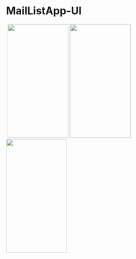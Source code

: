 # MailListApp-UI

<img src="https://tefumaru.com/wp-content/uploads/2020/12/57651a7491f38cd9e70db66b693e02b0-1280x720.png" data-lazy-type="image" data-lazy-src="https://tefumaru.com/wp-content/uploads/2020/12/57651a7491f38cd9e70db66b693e02b0-1280x720.png" class="lazy attachment-large_size size-large_size wp-post-image lazy-loaded" alt="" data-lazy-srcset="https://tefumaru.com/wp-content/uploads/2020/12/57651a7491f38cd9e70db66b693e02b0-1280x720.png 1280w, https://tefumaru.com/wp-content/uploads/2020/12/57651a7491f38cd9e70db66b693e02b0-320x180.png 320w, https://tefumaru.com/wp-content/uploads/2020/12/57651a7491f38cd9e70db66b693e02b0-640x360.png 640w" data-lazy-sizes="(max-width: 1280px) 100vw, 1280px" srcset="https://tefumaru.com/wp-content/uploads/2020/12/57651a7491f38cd9e70db66b693e02b0-1280x720.png 1280w, https://tefumaru.com/wp-content/uploads/2020/12/57651a7491f38cd9e70db66b693e02b0-320x180.png 320w, https://tefumaru.com/wp-content/uploads/2020/12/57651a7491f38cd9e70db66b693e02b0-640x360.png 640w" sizes="(max-width: 1280px) 100vw, 1280px">

<img src="http://tefumaru.com/wp-content/uploads/2020/12/mail1.gif" width="165" height="308">

<img src="http://tefumaru.com/wp-content/uploads/2020/12/mail2.gif" width="165" height="308">

<img src="http://tefumaru.com/wp-content/uploads/2020/12/mail3.gif" width="165" height="308">
